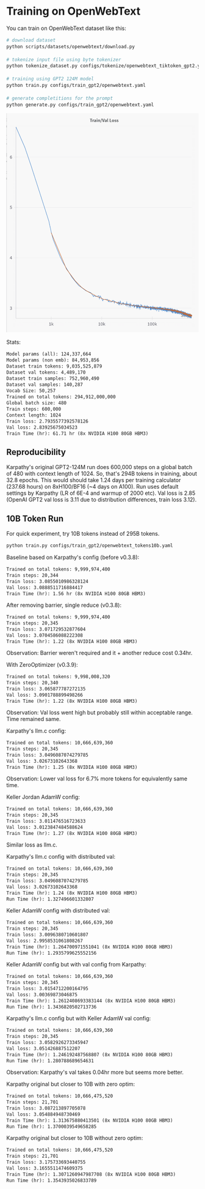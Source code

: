 # Training on OpenWebText

You can train on OpenWebText dataset like this:

```bash
# download dataset
python scripts/datasets/openwebtext/download.py

# tokenize input file using byte tokenizer
python tokenize_dataset.py configs/tokenize/openwebtext_tiktoken_gpt2.yaml

# training using GPT2 124M model
python train.py configs/train_gpt2/openwebtext.yaml

# generate completitions for the prompt
python generate.py configs/train_gpt2/openwebtext.yaml
```

![Training and Validation Loss](results/openwebtext/loss-log_step.png)

Stats:

```text
Model params (all): 124,337,664
Model params (non emb): 84,953,856
Dataset train tokens: 9,035,525,879
Dataset val tokens: 4,489,170
Dataset train samples: 752,960,490
Dataset val samples: 140,287
Vocab Size: 50,257
Trained on total tokens: 294,912,000,000
Global batch size: 480
Train steps: 600,000
Context length: 1024
Train loss: 2.7935577392578126
Val loss: 2.83925675034523
Train Time (hr): 61.71 hr (8x NVIDIA H100 80GB HBM3)
```

## Reproducibility

Karpathy's original GPT2-124M run does 600,000 steps on a global batch of 480 with context length of 1024. So, that's 294B tokens in training, about 32.8 epochs. This would should take 1.24 days per training calculator (237.68 hours) on 8xH100/BF16 (~4 days on A100). Run uses default settings by Karpathy (LR of 6E-4 and warmup of 2000 etc). Val loss is 2.85 (OpenAI GPT2 val loss is 3.11 due to distribution differences, train loss 3.12).

## 10B Token Run

For quick experiment, try 10B tokens instead of 295B tokens.

```bash
python train.py configs/train_gpt2/openwebtext_tokens10b.yaml
```

Baseline based on Karpathy's config (before v0.3.8):

```text
Trained on total tokens: 9,999,974,400
Train steps: 20,344
Train loss: 3.0855010986328124
Val loss: 3.0888511716884417
Train Time (hr): 1.56 hr (8x NVIDIA H100 80GB HBM3)
```

After removing barrier, single reduce (v0.3.8):

```text
Trained on total tokens: 9,999,974,400
Train steps: 20,345
Train loss: 3.071729532877604
Val loss: 3.0704586088222308
Train Time (hr): 1.22 (8x NVIDIA H100 80GB HBM3)
```

Observation: Barrier weren't required and it + another reduce cost 0.34hr.

With ZeroOptimizer (v0.3.9):

```text
Trained on total tokens: 9,998,008,320
Train steps: 20,340
Train loss: 3.065877787272135
Val loss: 3.0901788899498266
Train Time (hr): 1.22 (8x NVIDIA H100 80GB HBM3)
```

Observation: Val loss went high but probably still within acceptable range. Time remained same.

Karpathy's llm.c config:

```text
Trained on total tokens: 10,666,639,360
Train steps: 20,345
Train loss: 3.0496087074279785
Val loss: 3.02673102643368
Train Time (hr): 1.25 (8x NVIDIA H100 80GB HBM3)
```

Observation: Lower val loss for 6.7% more tokens for equivalently same time.

Keller Jordan AdamW config:

```text
Trained on total tokens: 10,666,639,360
Train steps: 20,345
Train loss: 3.011476516723633
Val loss: 3.0123847484588624
Train Time (hr): 1.27 (8x NVIDIA H100 80GB HBM3)
```

Similar loss as llm.c.

Karpathy's llm.c config with distributed val:

```text
Trained on total tokens: 10,666,639,360
Train steps: 20,345
Train loss: 3.0496087074279785
Val loss: 3.02673102643368
Train Time (hr): 1.24 (8x NVIDIA H100 80GB HBM3)
Run Time (hr): 1.327496601332807
```

Keller AdamW config with distributed val:

```text
Trained on total tokens: 10,666,639,360
Train steps: 20,345
Train loss: 3.0096380710601807
Val loss: 2.9958531061808267
Train Time (hr): 1.264700971551041 (8x NVIDIA H100 80GB HBM3)
Run Time (hr): 1.2935799625552156
```

Keller AdamW config but with val config from Karpathy:

```text
Trained on total tokens: 10,666,639,360
Train steps: 20,345
Train loss: 3.0154712200164795
Val loss: 3.00369873046875
Train Time (hr): 1.2612408693383144 (8x NVIDIA H100 80GB HBM3)
Run Time (hr): 1.3436820502713736
```

Karpathy's llm.c config but with Keller AdamW val config:

```text
Trained on total tokens: 10,666,639,360
Train steps: 20,345
Train loss: 3.0582926273345947
Val loss: 3.051426887512207
Train Time (hr): 1.246192487568807 (8x NVIDIA H100 80GB HBM3)
Run Time (hr): 1.280788689654631
```

Observation: Karpathy's val takes 0.04hr more but seems more better.

Karpathy original but closer to 10B with zero optim:

```text
Trained on total tokens: 10,666,475,520
Train steps: 21,701
Train loss: 3.087213897705078
Val loss: 3.054884948730469
Train Time (hr): 1.313675880413501 (8x NVIDIA H100 80GB HBM3)
Run Time (hr): 1.3700039549658285
```

Karpathy original but closer to 10B without zero optim:

```text
Trained on total tokens: 10,666,475,520
Train steps: 21,701
Train loss: 3.175733693440755
Val loss: 3.1655511474609375
Train Time (hr): 1.3071260947987708 (8x NVIDIA H100 80GB HBM3)
Run Time (hr): 1.3543935026833789
```